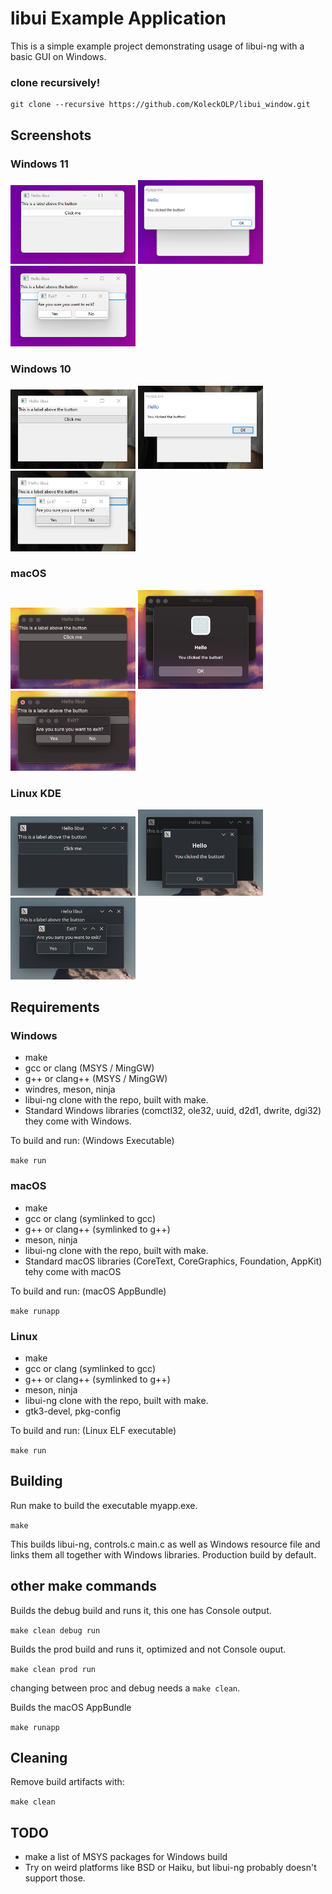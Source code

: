 # libui Example Application

This is a simple example project demonstrating usage of libui-ng with a basic GUI on Windows.

### clone recursively!

```
git clone --recursive https://github.com/KoleckOLP/libui_window.git
```

## Screenshots

### Windows 11

<p float="left">
  <img src="promo/Windows11.png" width="200" />
  <img src="promo/Windows11_messageBox.png" width="200" />
  <img src="promo/Windows11_exit.png" width="200" />
</p>

### Windows 10

<p float="left">
  <img src="promo/Windows10.png" width="200" />
  <img src="promo/Windows10_messageBox.png" width="200" />
  <img src="promo/Windows10_exit.png" width="200" />
</p>

### macOS

<p float="left">
  <img src="promo/macOS.png" width="200" />
  <img src="promo/macOS_messageBox.png" width="200" />
  <img src="promo/macOS_exit.png" width="200" />
</p>

### Linux KDE

<p float="left">
  <img src="promo/Linux.png" width="200" />
  <img src="promo/Linux_messageBox.png" width="200" />
  <img src="promo/Linux_exit.png" width="200" />
</p>

## Requirements

### Windows

- make
- gcc or clang (MSYS / MingGW)
- g++ or clang++ (MSYS / MingGW)
- windres, meson, ninja
- libui-ng clone with the repo, built with make.
- Standard Windows libraries (comctl32, ole32, uuid, d2d1, dwrite, dgi32) they come with Windows.

To build and run: (Windows Executable)

`make run`

### macOS

- make
- gcc or clang (symlinked to gcc)
- g++ or clang++ (symlinked to g++)
- meson, ninja
- libui-ng clone with the repo, built with make.
- Standard macOS libraries (CoreText, CoreGraphics, Foundation, AppKit) tehy come with macOS

To build and run: (macOS AppBundle)

`make runapp`

### Linux

- make
- gcc or clang (symlinked to gcc)
- g++ or clang++ (symlinked to g++)
- meson, ninja
- libui-ng clone with the repo, built with make.
- gtk3-devel, pkg-config

To build and run: (Linux ELF executable)

`make run`

## Building

Run make to build the executable myapp.exe.

`make`

This builds libui-ng, controls.c main.c as well as Windows resource file and links them all together with Windows libraries. Production build by default.

## other make commands

Builds the debug build and runs it, this one has Console output.

`make clean debug run`

Builds the prod build and runs it, optimized and not Console ouput.

`make clean prod run`

changing between proc and debug needs a `make clean`.

Builds the macOS AppBundle

`make runapp`

## Cleaning

Remove build artifacts with:

`make clean`

## TODO

- make a list of MSYS packages for Windows build
- Try on weird platforms like BSD or Haiku, but libui-ng probably doesn't support those.
